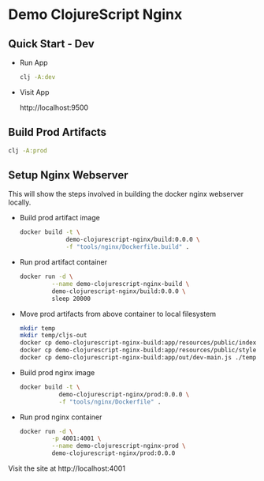 # Demo ClojureScript Nginx

## Quick Start - Dev

- Run App

  ```bash
  clj -A:dev
  ```

- Visit App

  http://localhost:9500


## Build Prod Artifacts

```bash
clj -A:prod
```


## Setup Nginx Webserver

This will show the steps involved in building the docker nginx webserver locally.

- Build prod artifact image

  ```bash
  docker build -t \
               demo-clojurescript-nginx/build:0.0.0 \
               -f "tools/nginx/Dockerfile.build" .
  ```

- Run prod artifact container

  ```bash
  docker run -d \
           --name demo-clojurescript-nginx-build \
           demo-clojurescript-nginx/build:0.0.0 \
           sleep 20000
  ```

- Move prod artifacts from above container to local filesystem

  ```bash
  mkdir temp
  mkdir temp/cljs-out
  docker cp demo-clojurescript-nginx-build:app/resources/public/index.html ./temp/index.html
  docker cp demo-clojurescript-nginx-build:app/resources/public/style.css ./temp/style.css
  docker cp demo-clojurescript-nginx-build:app/out/dev-main.js ./temp/cljs-out/dev-main.js
  ```

- Build prod nginx image

  ```bash
  docker build -t \
             demo-clojurescript-nginx/prod:0.0.0 \
             -f "tools/nginx/Dockerfile" .
  ```

- Run prod nginx container

  ```bash
  docker run -d \
           -p 4001:4001 \
           --name demo-clojurescript-nginx-prod \
           demo-clojurescript-nginx/prod:0.0.0
  ```

Visit the site at http://localhost:4001
